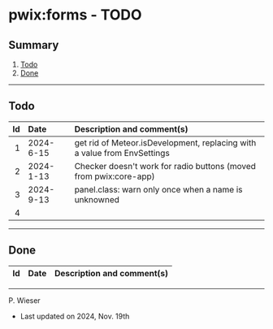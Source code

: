 # pwix:forms - TODO

## Summary

1. [Todo](#todo)
2. [Done](#done)

---
## Todo

|   Id | Date       | Description and comment(s) |
| ---: | :---       | :---                       |
|    1 | 2024- 6-15 | get rid of Meteor.isDevelopment, replacing with a value from EnvSettings |
|    2 | 2024- 1-13 | Checker doesn't work for radio buttons (moved from pwix:core-app) |
|    3 | 2024- 9-13 | panel.class: warn only once when a name is unknowned |
|    4 |  |  |

---
## Done

|   Id | Date       | Description and comment(s) |
| ---: | :---       | :---                       |

---
P. Wieser
- Last updated on 2024, Nov. 19th
